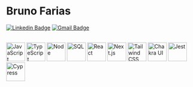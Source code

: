 # Bruno Farias


[![Linkedin Badge](https://img.shields.io/badge/-Bruno%20Farias-00875f?style=flat-square&logo=Linkedin&logoColor=white&link=https://www.linkedin.com/in/bruno-farias-987633211/)](https://www.linkedin.com/in/bruno-farias-987633211/) 
[![Gmail Badge](https://img.shields.io/badge/-brunosantosfarias2@gmail.com-00875f?style=flat-square&logo=Gmail&logoColor=white&link=mailto:brunosantosfarias2@gmail.com)](mailto:brunosantosfarias2@gmail.com)


<br />

<div>
	<img width="50" src="https://user-images.githubusercontent.com/25181517/117447155-6a868a00-af3d-11eb-9cfe-245df15c9f3f.png" alt="JavaScript" title="JavaScript"/>
	<img width="50" src="https://user-images.githubusercontent.com/25181517/183890598-19a0ac2d-e88a-4005-a8df-1ee36782fde1.png" alt="TypeScript" title="TypeScript"/>
	<img width="50" src="https://cdn.jsdelivr.net/gh/devicons/devicon@latest/icons/nodejs/nodejs-plain-wordmark.svg" alt="Node" title="Node"/>
        <img width="50" src="https://cdn.jsdelivr.net/gh/devicons/devicon@latest/icons/azuresqldatabase/azuresqldatabase-original.svg" alt="SQL" title="SQL" />
	<img width="50" src="https://user-images.githubusercontent.com/25181517/183897015-94a058a6-b86e-4e42-a37f-bf92061753e5.png" alt="React" title="React"/>
	<img width="50" src="https://cdn.jsdelivr.net/gh/devicons/devicon@latest/icons/nextjs/nextjs-original.svg" alt="Next.js" title="Next.js"/>
	<img width="50" src="https://user-images.githubusercontent.com/25181517/202896760-337261ed-ee92-4979-84c4-d4b829c7355d.png" alt="Tailwind CSS" title="Tailwind CSS"/>
	<img width="50" src="https://user-images.githubusercontent.com/25181517/190887639-d0ba4ec9-ddbe-45dd-bea1-4db83846503e.png" alt="Chakra UI" title="Chakra UI"/>
	<img width="50" src="https://user-images.githubusercontent.com/25181517/187955005-f4ca6f1a-e727-497b-b81b-93fb9726268e.png" alt="Jest" title="Jest"/>
	<img width="50" src="https://cdn.jsdelivr.net/gh/devicons/devicon@latest/icons/cypressio/cypressio-original.svg" alt="Cypress" title="Cypress"/>
</div>


